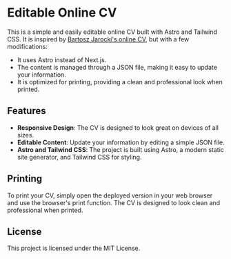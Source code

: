 # Editable Online CV

This is a simple and easily editable online CV built with Astro and Tailwind CSS. It is inspired by [Bartosz Jarocki's online CV](https://github.com/BartoszJarocki/cv), but with a few modifications:

- It uses Astro instead of Next.js.
- The content is managed through a JSON file, making it easy to update your information.
- It is optimized for printing, providing a clean and professional look when printed.

## Features

- **Responsive Design**: The CV is designed to look great on devices of all sizes.
- **Editable Content**: Update your information by editing a simple JSON file.
- **Astro and Tailwind CSS**: The project is built using Astro, a modern static site generator, and Tailwind CSS for styling.

## Printing

To print your CV, simply open the deployed version in your web browser and use the browser's print function. The CV is designed to look clean and professional when printed.

## License

This project is licensed under the MIT License.
